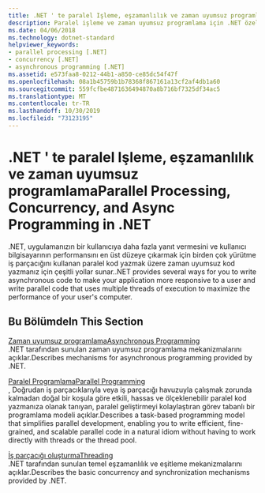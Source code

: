 ```yaml
---
title: .NET ' te paralel Işleme, eşzamanlılık ve zaman uyumsuz programlama
description: Paralel işleme ve zaman uyumsuz programlama için .NET özellikleri ile uygulamanızı nasıl daha hızlı ve daha hızlı hale ayarlayacağınızı öğrenin
ms.date: 04/06/2018
ms.technology: dotnet-standard
helpviewer_keywords:
- parallel processing [.NET]
- concurrency [.NET]
- asynchronous programming [.NET]
ms.assetid: e573faa8-0212-44b1-a850-ce85dc54f47f
ms.openlocfilehash: 08a1b45759b1b78368f867161a13cf2af4db1a60
ms.sourcegitcommit: 559fcfbe4871636494870a8b716bf7325df34ac5
ms.translationtype: MT
ms.contentlocale: tr-TR
ms.lasthandoff: 10/30/2019
ms.locfileid: "73123195"
---
```

# <a name="parallel-processing-concurrency-and-async-programming-in-net"></a><span data-ttu-id="260c2-103">.NET ' te paralel Işleme, eşzamanlılık ve zaman uyumsuz programlama</span><span class="sxs-lookup"><span data-stu-id="260c2-103">Parallel Processing, Concurrency, and Async Programming in .NET</span></span>
<span data-ttu-id="260c2-104">.NET, uygulamanızın bir kullanıcıya daha fazla yanıt vermesini ve kullanıcı bilgisayarının performansını en üst düzeye çıkarmak için birden çok yürütme iş parçacığını kullanan paralel kod yazmak üzere zaman uyumsuz kod yazmanız için çeşitli yollar sunar.</span><span class="sxs-lookup"><span data-stu-id="260c2-104">.NET provides several ways for you to write asynchronous code to make your application more responsive to a user and write parallel code that uses multiple threads of execution to maximize the performance of your user's computer.</span></span>  
  
## <a name="in-this-section"></a><span data-ttu-id="260c2-105">Bu Bölümde</span><span class="sxs-lookup"><span data-stu-id="260c2-105">In This Section</span></span>  
 [<span data-ttu-id="260c2-106">Zaman uyumsuz programlama</span><span class="sxs-lookup"><span data-stu-id="260c2-106">Asynchronous Programming</span></span>](../../docs/standard/async.md)  
 <span data-ttu-id="260c2-107">.NET tarafından sunulan zaman uyumsuz programlama mekanizmalarını açıklar.</span><span class="sxs-lookup"><span data-stu-id="260c2-107">Describes mechanisms for asynchronous programming provided by .NET.</span></span>  
  
 [<span data-ttu-id="260c2-108">Paralel Programlama</span><span class="sxs-lookup"><span data-stu-id="260c2-108">Parallel Programming</span></span>](../../docs/standard/parallel-programming/index.md)  
 <span data-ttu-id="260c2-109">, Doğrudan iş parçacıklarıyla veya iş parçacığı havuzuyla çalışmak zorunda kalmadan doğal bir koşula göre etkili, hassas ve ölçeklenebilir paralel kod yazmanıza olanak tanıyan, paralel geliştirmeyi kolaylaştıran görev tabanlı bir programlama modeli açıklar.</span><span class="sxs-lookup"><span data-stu-id="260c2-109">Describes a task-based programming model that simplifies parallel development, enabling you to write efficient, fine-grained, and scalable parallel code in a natural idiom without having to work directly with threads or the thread pool.</span></span>  

 [<span data-ttu-id="260c2-110">İş parçacığı oluşturma</span><span class="sxs-lookup"><span data-stu-id="260c2-110">Threading</span></span>](../../docs/standard/threading/index.md)  
 <span data-ttu-id="260c2-111">.NET tarafından sunulan temel eşzamanlılık ve eşitleme mekanizmalarını açıklar.</span><span class="sxs-lookup"><span data-stu-id="260c2-111">Describes the basic concurrency and synchronization mechanisms provided by .NET.</span></span>  
